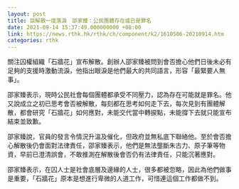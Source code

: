 ```yaml
---
layout: post
title: 談解散一度落淚　邵家臻：公民團體存在或已是罪名
date: 2021-09-14 15:37:49.000000000 +08:00
link: https://news.rthk.hk/rthk/ch/component/k2/1610506-20210914.htm
categories: rthk
---
```


關注囚權組織「石牆花」宣布解散。創辦人邵家臻被問到會否擔心他們日後未必有足夠的支援時激動流淚，他指出眼淚是他們最大的共同語言，形容「最緊要人無事」。

邵家臻表示，現時公民社會每個團體都承受不同壓力，認為存在可能就是罪名。他又說成立之初已思考會否被解散，每刻都在思考如何走下去，每次見到有團體解散，都會研究「石牆花」如何應對，未能交代當中轉捩點，未能撐下去就只能宣布結束並致歉。

邵家臻說，官員的發言令情況升溫及催化，但政府並無私底下聯絡他。至於會否擔心解散後仍會面對法律責任，邵家臻表示，他們是無法壟斷朱古力、原子筆等物資，早前已澄清誤會，不敢推測在解散後會否仍有法律責任，只能沉著應對。

邵家臻表示，在囚人士是社會底層及邊緣的人士，很多都被忽略，因此為他們做事是重要，「石牆花」原本是想進行卑微的人道工作，可惜連這個工作都做不到。
